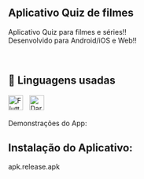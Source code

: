 ## Aplicativo Quiz de filmes



Aplicativo Quiz para filmes e séries!!\
Desenvolvido para Android/iOS e Web!!

<br>

## 🚀 Linguagens usadas


<img 
    align="left" 
    alt="Flutter" 
    title="Flutter"
    width="30px" 
    style="padding-right: 10px;" 
    src="https://cdn.jsdelivr.net/gh/devicons/devicon@latest/icons/flutter/flutter-original.svg" 
/>


<img 
    align="left" 
    alt="Dart" 
    title="Dart"
    width="30px" 
    style="padding-right: 10px;" 
    src="https://cdn.jsdelivr.net/gh/devicons/devicon@latest/icons/dart/dart-original.svg" 
/>

<br>
<br>

Demonstrações do App:





## Instalação do Aplicativo:

apk.release.apk

##



